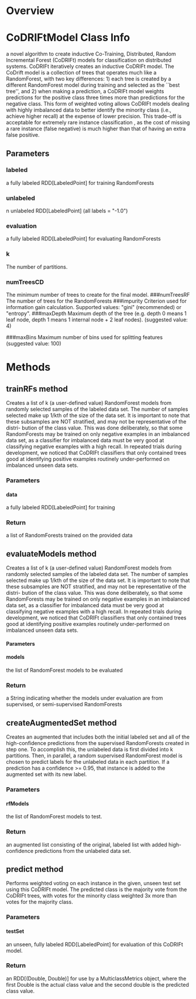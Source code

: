 # Overview


# CoDRIFtModel Class Info
a novel algorithm to create inductive Co-Training, Distributed, Random Incremental Forest (CoDRIFt) models for classification on distributed systems. CoDRIFt iteratively creates an inductive CoDRIFt model. The CoDrift model is a collection of trees that operates much like a RandomForest, with two key differences: 1) each tree is created by a different RandomForest model during training and selected as the ``best tree'', and 2) when making a prediction, a CoDRIFt model weights predictions for the positive class three times more than predictions for the negative class. This form of weighted voting allows CoDRIFt models dealing with highly imbalanced data to better identify the minority class (i.e., achieve higher recall) at the expense of lower precision. This trade-off is acceptable for extremely rare instance classification , as the cost of missing a rare instance (false negative) is much higher than that of having an extra false positive.

## Parameters

### labeled
a fully labeled RDD[LabeledPoint] for training RandomForests

### unlabeled  
n unlabeled RDD[LabeledPoint] (all labels = "-1.0")
### evaluation
a fully labeled RDD[LabeledPoint] for evaluating RandomForests
### k
The number of partitions.
### numTreesCD
The minimum number of trees to create for the final model.
###numTreesRF
 The number of trees for the RandomForests
###impurity
Criterion used for information gain calculation.
Supported values: "gini" (recommended) or "entropy".
###maxDepth
Maximum depth of the tree (e.g. depth 0 means 1 leaf node, depth 1 means 1 internal node + 2 leaf nodes). (suggested value: 4)

###maxBins
 Maximum number of bins used for splitting features (suggested value: 100)

# Methods
## trainRFs method 
Creates a list of k (a user-defined value) RandomForest models from randomly selected samples of the labeled data set. The number of samples selected make up 1/kth of the size of the data set. It is important to note that these subsamples are NOT stratified, and may not be representative of the distri- bution of the class value. This was done deliberately, so that some RandomForests may be trained on only negative examples in an imbalanced data set, as a classifier for imbalanced data must be very good at classifying negative examples with a high recall. In repeated trials during development, we noticed that CoDRIFt classifiers that only contained trees good at identifying positive examples routinely under-performed on imbalanced unseen data sets.

### Parameters
#### data
a fully labeled RDD[LabeledPoint] for training

### Return
a list of RandomForests trained on the provided data
	

## evaluateModels method
Creates a list of k (a user-defined value) RandomForest models from randomly selected samples of the labeled data set. The number of samples selected make up 1/kth of the size of the data set. It is important to note that these subsamples are NOT stratified, and may not be representative of the distri- bution of the class value. This was done deliberately, so that some RandomForests may be trained on only negative examples in an imbalanced data set, as a classifier for imbalanced data must be very good at classifying negative examples with a high recall. In repeated trials during development, we noticed that CoDRIFt classifiers that only contained trees good at identifying positive examples routinely under-performed on imbalanced unseen data sets.
#### Parameters
#### models
the list of RandomForest models to be evaluated
### Return
a String indicating whether the models under evaluation are from supervised, or semi-supervised RandomForests

## createAugmentedSet method
Creates an augmented that includes both the initial labeled set and all of the high-confidence predictions from the supervised RandomForests created in step one. To accomplish this, the unlabeled data is first divided into k partitions. Then, in parallel, a random supervised RandomForest model is chosen to predict labels for the unlabeled data in each partition. If a prediction has a confidence >= 0.95, that instance is added to the augmented set with its new label.

### Parameters
#### rfModels
the list of RandomForest models to test.
### Return
an augmented list consisting of the original, labeled list with added high-confidence predictions from the unlabeled data set.

## predict method
Performs weighted voting on each instance in the given, unseen test set using this CoDRIFt model. The predicted class is the majority vote from the CoDRIFt trees, with votes for the minority class weighted 3x more than votes for the majority class.

### Parameters
#### testSet
an unseen, fully labeled RDD[LabeledPoint] for evaluation of this CoDRIFt model.
### Return
an RDD[(Double, Double)] for use by a MulticlassMetrics object, where the first Double is the actual class value and the second double is the predicted class value.























